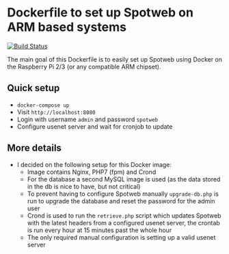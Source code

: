 # Dockerfile to set up Spotweb on ARM based systems

[![Build Status](https://travis-ci.org/edv/docker-arm-spotweb.svg?branch=master)](https://travis-ci.org/edv/docker-arm-spotweb)

The main goal of this Dockerfile is to easily set up Spotweb using Docker on the Raspberry Pi 2/3 (or any compatible ARM chipset).

## Quick setup

* `docker-compose up`
* Visit `http://localhost:8080`
* Login with username `admin` and password `spotweb`
* Configure usenet server and wait for cronjob to update

## More details

* I decided on the following setup for this Docker image:
    * Image contains Nginx, PHP7 (fpm) and Crond
    * For the database a second MySQL image is used (as the data stored in the db is nice to have, but not critical)
    * To prevent having to configure Spotweb manually `upgrade-db.php` is run to upgrade the database and reset the password for the admin user
    * Crond is used to run the `retrieve.php` script which updates Spotweb with the latest headers from a configured usenet server, the crontab is run every hour at 15 minutes past the whole hour
    * The only required manual configuration is setting up a valid usenet server
